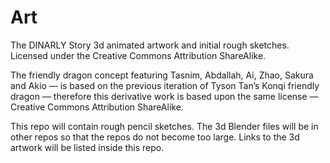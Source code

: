 # Art
The DINARLY Story 3d animated artwork and initial rough sketches. Licensed under the Creative Commons Attribution ShareAlike.

The friendly dragon concept featuring Tasnim, Abdallah, Ai, Zhao, Sakura and Akio — is based on the previous iteration of Tyson Tan’s Konqi friendly dragon — therefore this derivative work is based upon the same license — Creative Commons Attribution ShareAlike.

This repo will contain rough pencil sketches. The 3d Blender files will be in other repos so that the repos do not become too large. Links to the 3d artwork will be listed inside this repo.
